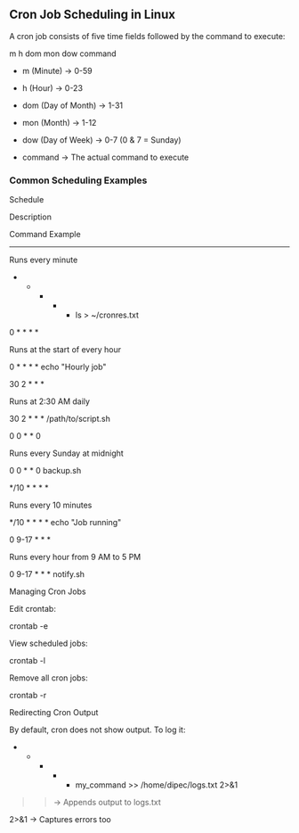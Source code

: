 ## Cron Job Scheduling in Linux

A cron job consists of five time fields followed by the command to execute:

m  h  dom  mon  dow   command

- m (Minute) → 0-59

- h (Hour) → 0-23

- dom (Day of Month) → 1-31

- mon (Month) → 1-12

- dow (Day of Week) → 0-7 (0 & 7 = Sunday)

- command → The actual command to execute

### Common Scheduling Examples

Schedule

Description

Command Example

* * * * *

Runs every minute

* * * * * ls > ~/cronres.txt

0 * * * *

Runs at the start of every hour

0 * * * * echo "Hourly job"

30 2 * * *

Runs at 2:30 AM daily

30 2 * * * /path/to/script.sh

0 0 * * 0

Runs every Sunday at midnight

0 0 * * 0 backup.sh

*/10 * * * *

Runs every 10 minutes

*/10 * * * * echo "Job running"

0 9-17 * * *

Runs every hour from 9 AM to 5 PM

0 9-17 * * * notify.sh

Managing Cron Jobs

Edit crontab:

crontab -e

View scheduled jobs:

crontab -l

Remove all cron jobs:

crontab -r

Redirecting Cron Output

By default, cron does not show output. To log it:

* * * * * my_command >> /home/dipec/logs.txt 2>&1

>> → Appends output to logs.txt

2>&1 → Captures errors too
